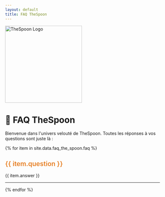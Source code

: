 ```yaml
---
layout: default
title: FAQ TheSpoon
---
```


<img src="prompting-workshop/img/the_spoon.png" alt="TheSpoon Logo" width="250">

# 🥄 FAQ TheSpoon

Bienvenue dans l'univers velouté de TheSpoon. Toutes les réponses à vos questions sont juste là :

{% for item in site.data.faq_the_spoon.faq %}
<h2 style="color: #e67e22; font-weight: 600;">{{ item.question }}</h2>

{{ item.answer }}

---
{% endfor %}
